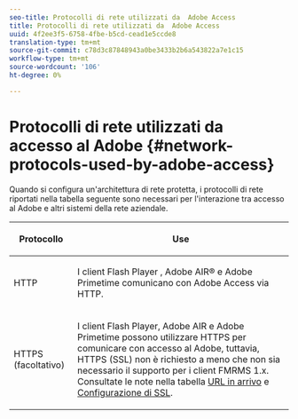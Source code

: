```yaml
---
seo-title: Protocolli di rete utilizzati da  Adobe Access
title: Protocolli di rete utilizzati da  Adobe Access
uuid: 4f2ee3f5-6758-4fbe-b5cd-cead1e5ccde8
translation-type: tm+mt
source-git-commit: c78d3c87848943a0be3433b2b6a543822a7e1c15
workflow-type: tm+mt
source-wordcount: '106'
ht-degree: 0%

---
```



# Protocolli di rete utilizzati da  accesso al Adobe {#network-protocols-used-by-adobe-access}

Quando si configura un&#39;architettura di rete protetta, i protocolli di rete riportati nella tabella seguente sono necessari per l&#39;interazione tra  accesso al Adobe e altri sistemi della rete aziendale.

<table frame="all" colsep="1" rowsep="1" class="+ topic/table adobe-d/table " id="table-itc-33z-n4"> 
 <thead class="- topic/thead "> 
  <tr rowsep="1" class="- topic/row "> 
   <th colname="1" class="- topic/entry entry"> <p class="- topic/p ">Protocollo </p> </th> 
   <th colname="2" class="- topic/entry entry"> <p class="- topic/p ">Use </p> </th> 
  </tr> 
 </thead>
 <tbody class="- topic/tbody "> 
  <tr rowsep="1" class="- topic/row "> 
   <td colname="1" class="- topic/entry "> <p class="- topic/p ">HTTP </p> </td> 
   <td colname="2" class="- topic/entry "> <p class="- topic/p ">I client Flash Player ,  Adobe AIR® e  Adobe Primetime comunicano con  Adobe Access via HTTP. </p> </td> 
  </tr> 
  <tr rowsep="0" class="- topic/row "> 
   <td colname="1" class="- topic/entry "> <p class="- topic/p ">HTTPS (facoltativo) </p> </td> 
   <td colname="2" class="- topic/entry "> <p class="- topic/p ">I client Flash Player,  Adobe AIR e  Adobe Primetime possono utilizzare HTTPS per comunicare con  accesso al Adobe, tuttavia, HTTPS (SSL) non è richiesto a meno che non sia necessario il supporto per i client FMRMS 1.x. Consultate le note nella tabella <a href="network-topology-firewall-rules.md" format="dita" scope="local"> URL in arrivo</a> e <a href="network-topology-nw-protocols.md"> Configurazione di SSL</a>. </p> </td> 
  </tr> 
 </tbody> 
</table>